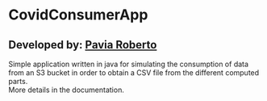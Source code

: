 # CovidConsumerApp

## Developed by: [Pavia Roberto](https://github.com/bloodsky)  

Simple application written in java for simulating the consumption of data from an S3 bucket in order to obtain a CSV file from the different computed parts.  
More details in the documentation.
